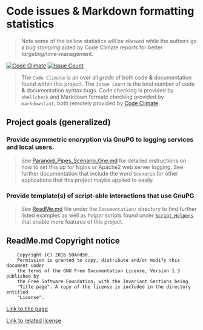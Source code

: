# Code issues & Markdown formatting statistics

> Note some of the bellow statistics will be *skewed* while the authors go a *bug
> stomping* aided by Code Climate reports for better *targeting*/time-management.

[![Code Climate](https://codeclimate.com/github/S0AndS0/Perinoid_Pipes/badges/gpa.svg)](https://codeclimate.com/github/S0AndS0/Perinoid_Pipes)
 [![Issue Count](https://codeclimate.com/github/S0AndS0/Perinoid_Pipes/badges/issue_count.svg)](https://codeclimate.com/github/S0AndS0/Perinoid_Pipes)

> The `Code Climate` is an over all *grade* of both code **&** documentation found
> within this project. The `Issue Count` is the total number of code **&**
> documentation syntax bugs. Code checking is provided by `shellcheck` and
> Markdown formate checking provided by `markdownlint`; both remotely provided
> by [Code Climate](https://codeclimate.com/).

## Project goals (generalized)

### Provide asymmetric encryption via GnuPG to logging services and local users.

> See [Paranoid_Pipes_Scenario_One.md](Documentation/Paranoid_Pipes_Scenario_One.md)
> for detailed instructions on how to set this up for Nginx or Apache2 web
> server logging. See further documentation that include the word `Scenario` for
> other applications that this project maybe applied to easily.

### Provide template(s) of script-able interactions that use GnuPG

> See [ReadMe.md](Documentation/ReadMe.md) file under the `Documentation/`
> directory to find further listed examples as well as *helper* scripts found
> under [`Script_Helpers`](Script_Helpers) that enable more features of this
> project.

## ReadMe.md Copyright notice

```
    Copyright (C) 2016 S0AndS0.
    Permission is granted to copy, distribute and/or modify this document under
    the terms of the GNU Free Documentation License, Version 1.3 published by
    the Free Software Foundation; with the Invariant Sections being
    "Title page". A copy of the license is included in the directory entitled
    "License".
```

[Link to title page](Documentation/Contributing_Financially.md)

[Link to related license](Licenses/GNU_FDLv1.3_Documentation.md)
